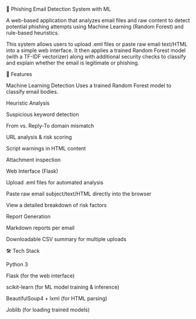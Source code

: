 📧 Phishing Email Detection System with ML

A web-based application that analyzes email files and raw content to detect potential phishing attempts using Machine Learning (Random Forest) and rule-based heuristics.

This system allows users to upload .eml files or paste raw email text/HTML into a simple web interface. It then applies a trained Random Forest model (with a TF-IDF vectorizer) along with additional security checks to classify and explain whether the email is legitimate or phishing.

🚀 Features

Machine Learning Detection
Uses a trained Random Forest model to classify email bodies.

Heuristic Analysis

Suspicious keyword detection

From vs. Reply-To domain mismatch

URL analysis & risk scoring

Script warnings in HTML content

Attachment inspection

Web Interface (Flask)

Upload .eml files for automated analysis

Paste raw email subject/text/HTML directly into the browser

View a detailed breakdown of risk factors

Report Generation

Markdown reports per email

Downloadable CSV summary for multiple uploads

🛠️ Tech Stack

Python 3

Flask (for the web interface)

scikit-learn (for ML model training & inference)

BeautifulSoup4 + lxml (for HTML parsing)

Joblib (for loading trained models)

